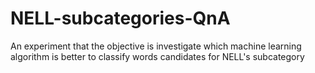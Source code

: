 # NELL-subcategories-QnA
An experiment that the objective is investigate which machine learning algorithm is better to classify words candidates for NELL's subcategory
